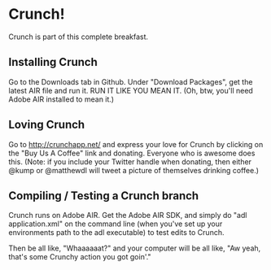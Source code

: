 Crunch!
=======

Crunch is part of this complete breakfast.

Installing Crunch
--------------

Go to the Downloads tab in Github. Under "Download Packages", get the latest AIR file and run it. RUN IT LIKE YOU MEAN IT. (Oh, btw, you'll need Adobe AIR installed to mean it.)

Loving Crunch
-------------
Go to http://crunchapp.net/ and express your love for Crunch by clicking on the "Buy Us A Coffee" link and donating. Everyone who is awesome does this. (Note: if you include your Twitter handle when donating, then either @kump or @matthewdl will tweet a picture of themselves drinking coffee.)


Compiling / Testing a Crunch branch
-----------------------------------

Crunch runs on Adobe AIR. Get the Adobe AIR SDK, and simply do "adl application.xml" on the command line (when you've set up your environments path to the adl executable) to test edits to Crunch. 

Then be all like, "Whaaaaaat?" and your computer will be all like, "Aw yeah, that's some Crunchy action you got goin'."